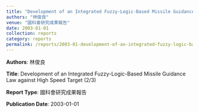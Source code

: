 ```yaml
---
title: "Development of an Integrated Fuzzy-Logic-Based Missile Guidance Law against High Speed Target (2/3)"
authors: "林俊良"
venue: "國科會研究成果報告"
date: 2003-01-01
collection: reports
category: reports
permalink: /reports/2003-01-development-of-an-integrated-fuzzy-logic-based-missile-guidance-law-against-high-speed-target-(2-3)
---
```


**Authors**: 林俊良

**Title**: Development of an Integrated Fuzzy-Logic-Based Missile Guidance Law against High Speed Target (2/3)

**Report Type**: 國科會研究成果報告

**Publication Date**: 2003-01-01
